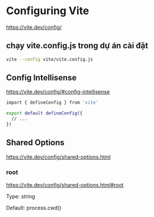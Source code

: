 # Configuring Vite
https://vite.dev/config/
## chạy vite.config.js trong dự án cài đặt
```bash
vite --config vite/vite.config.js
```
## Config Intellisense
https://vite.dev/config/#config-intellisense
```bash
import { defineConfig } from 'vite'

export default defineConfig({
  // ...
})
```
## Shared Options
https://vite.dev/config/shared-options.html
### root
https://vite.dev/config/shared-options.html#root

Type: string

Default: process.cwd()